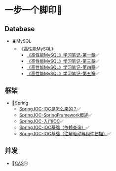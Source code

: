 # 一步一个脚印👣

## Database
- :beetle:MySQL
   - 《高性能MySQL》
      - [《高性能MySQL》学习笔记-第一章](https://github.com/ClassmateGuo/blog/issues/1):white_check_mark:
      - [《高性能MySQL》学习笔记-第三章](https://github.com/ClassmateGuo/blog/issues/2):white_check_mark:
      - [《高性能MySQL》学习笔记-第四章](https://github.com/ClassmateGuo/blog/issues/3):white_check_mark:
      - [《高性能MySQL》学习笔记-第五章](https://github.com/ClassmateGuo/blog/issues/9):white_check_mark:

      
## 框架
- :turtle:Spring
   - [Spring.IOC-IOC是怎么来的？](https://github.com/ClassmateGuo/blog/issues/4):white_check_mark:
   - [Spring.IOC-SpringFramework概述](https://github.com/ClassmateGuo/blog/issues/5):white_check_mark:
   - [Spring.IOC-入门IOC](https://github.com/ClassmateGuo/blog/issues/6):white_check_mark:
   - [Spring.IOC-IOC基础（依赖查询）](https://github.com/ClassmateGuo/blog/issues/7):white_check_mark:
   - [Spring.IOC-IOC基础（注解驱动与组件扫描）](https://github.com/ClassmateGuo/blog/issues/8):white_check_mark:

## 并发
- :crocodile:[CAS](https://github.com/ClassmateGuo/blog/issues/11):clock4:
